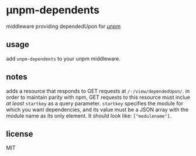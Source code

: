 &mu;npm-dependents
====

middleware providing dependedUpon for [&mu;npm](http://npm.im/unpm)

## usage

add `unpm-dependents` to your unpm middleware.

## notes

adds a resource that responds to GET requests at `/-/view/dependedUpon/`. in order to maintain parity with npm, GET
requests to this resource must inclue *at least* `startkey` as a query parameter. `startkey` specifies the module for which you want dependencies, and its value must be a JSON array with the module name as its only element. It should look like: `["modulename"]`.

## license

MIT

